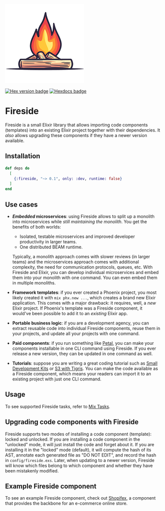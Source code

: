 <img src="https://github.com/ibarakaiev/fireside/blob/main/logos/logo-256.png" alt="Logo" width="256">

[![Hex version badge](https://img.shields.io/hexpm/v/fireside.svg)](https://hex.pm/packages/fireside)
[![Hexdocs badge](https://img.shields.io/badge/docs-hexdocs-purple)](https://hexdocs.pm/fireside)

# Fireside

Fireside is a small Elixir library that allows importing code components
(templates) into an existing Elixir project together with their dependencies.
It _also_ allows upgrading these components if they have a newer version
available.

## Installation

```elixir
def deps do
  [
    {:fireside, "~> 0.1", only: :dev, runtime: false}
  ]
end
```

## Use cases

- **_Embedded_ microservices**: using Fireside allows to split up a monolith into
  microservices while _still maintaining the monolith_. You get the benefits of
  both worlds:
  - Isolated, testable microservices and improved developer productivity in
    larger teams.
  - One distributed BEAM runtime.

  Typically, a monolith approach comes with slower reviews (in larger teams) and
  the microservices approach comes with additional complexity, the need for
  communication protocols, queues, etc. With Fireside and Elixir, you can
  develop individual microservices and embed them into your monolith
  with one command. You can even embed them in multiple monoliths.
- **Framework templates**: if you ever created a Phoenix project, you most
  likely created it with `mix phx.new ...`, which creates a brand new
  Elixir application. This comes with a major drawback: it requires, well, a
  _new_ Elixir project. If Phoenix's template was a Fireside component, it
  would've been possible to add it to an _existing_ Elixir app.
- **Portable business logic**: if you are a development agency, you can extract
  reusable code into individual Fireside components, reuse them in your
  projects, and update all your projects with one command.
- **Paid components**: if you run something like [Petal](https://petal.build/),
  you can make your components installable in one CLI command using Fireside.
  If you ever release a new version, they can be updated in one command as
  well.
- **Tutorials**: suppose you are writing a great coding tutorial such as
  [Small Development Kits](https://dashbit.co/blog/sdks-with-req-stripe) or
  [S3 with Tigris](https://fly.io/phoenix-files/what-if-s3-could-be-a-fast-globally-synced-key-value-database-that-s-tigris/).
  You can make the code available as a Fireside component, which means your
  readers can import it to an existing project with just one CLI command.

## Usage

To see supported Fireside tasks, refer to
[Mix Tasks](https://hexdocs.pm/fireside/api-reference.html#mix-tasks).

## Upgrading code components with Fireside

Fireside supports two modes of installing a code component (template): locked
and unlocked. If you are installing a code component in the "unlocked" mode,
it will just install the code and forget about it. If you are installing it in
the "locked" mode (default), it will compute the hash of its AST, annotate each
generated file as "DO NOT EDIT", and record the hash in `config/fireside.exs`.
Later, when updating to a newer version, Fireside will know which files belong
to which component and whether they have been mistakenly modified.

## Example Fireside component

To see an example Fireside component, check out [Shopifex](https://github.com/ibarakaiev/shopifex),
a component that provides the backbone for an e-commerce online store.

